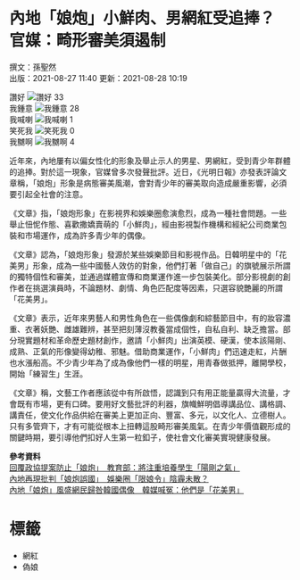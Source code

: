# 內地「娘炮」小鮮肉、男網紅受追捧？　官媒：畸形審美須遏制

撰文：孫聖然  
出版：2021-08-27 11:40 更新：2021-08-28 10:19

讚好 ![讚好](https://social-reaction-api.hk01.com/static/images/social-reaction-like.png) 33  
我鍾意 ![我鍾意](https://social-reaction-api.hk01.com/static/images/social-reaction-heart.png) 28  
我喊喇 ![我喊喇](https://social-reaction-api.hk01.com/static/images/social-reaction-sad.png) 1  
笑死我 ![笑死我](https://social-reaction-api.hk01.com/static/images/social-reaction-laugh.png) 0  
我嬲啊 ![我嬲啊](https://social-reaction-api.hk01.com/static/images/social-reaction-angry.png) 4  
 
近年來，內地屢有以偏女性化的形象及舉止示人的男星、男網紅，受到青少年群體的追捧。對於這一現象，官媒曾多次發聲批評。近日，《光明日報》亦發表評論文章稱，「娘炮」形象是病態審美風潮，會對青少年的審美取向造成嚴重影響，必須要引起全社會的注意。

《文章》指，「娘炮形象」在影視界和娛樂圈愈演愈烈，成為一種社會問題。一些舉止忸怩作態、喜歡撒嬌賣萌的「小鮮肉」，經由影視製作機構和經紀公司商業包裝和市場運作，成為許多青少年的偶像。

《文章》認為，「娘炮形象」發源於某些娛樂節目和影視作品。日韓明星中的「花美男」形象，成為一些中國藝人效仿的對象，他們打著「做自己」的旗號展示所謂的獨特個性和審美，並通過媒體宣傳和商業運作進一步包裝美化。部分影視劇的創作者在挑選演員時，不論題材、劇情、角色匹配度等因素，只選容貌艷麗的所謂「花美男」。

《文章》表示，近年來男藝人和男性角色在一些偶像劇和綜藝節目中，有的妝容濃重、衣著妖艷、雌雄難辨，甚至把刻薄沒教養當成個性，自私自利、缺乏擔當。部分現實題材和革命歷史題材創作，邀請「小鮮肉」出演英模、硬漢，使本該陽剛、成熟、正氣的形像變得幼稚、邪魅。借助商業運作，「小鮮肉」們迅速走紅，片酬也水漲船高。不少青少年為了成為像他們一樣的明星，用青春做抵押，離開學校，開始「練習生」生涯。

《文章》稱，文藝工作者應該從中有所啟悟，認識到只有用正能量贏得大流量，才會既有市場，更有口碑。要用好文藝批評的利器，旗幟鮮明倡導講品位、講格調、講責任，使文化作品供給在審美上更加正向、豐富、多元，以文化人、立德樹人。只有多管齊下，才有可能從根本上扭轉這股畸形審美風氣。在青少年價值觀形成的關鍵時期，要引導他們扣好人生第一粒釦子，使社會文化審美實現健康發展。

**參考資料**  
[回覆政協提案防止「娘炮」　教育部：將注重培養學生「陽剛之氣」](/%E5%8D%B3%E6%99%82%E4%B8%AD%E5%9C%8B/581015/%E5%9B%9E%E8%A6%86%E6%94%BF%E5%8D%94%E6%8F%90%E6%A1%88%E9%98%B2%E6%AD%A2-%E5%A8%98%E7%82%AE-%E6%95%99%E8%82%B2%E9%83%A8-%E5%B0%87%E6%B3%A8%E9%87%8D%E5%9F%B9%E9%A4%8A%E5%AD%B8%E7%94%9F-%E9%99%BD%E5%89%9B%E4%B9%8B%E6%B0%A3)  
[內地再現批判「娘炮誤國」　娛樂圈「限娘令」陰霾未散？](/%E5%8D%B3%E6%99%82%E4%B8%AD%E5%9C%8B/389127/%E5%85%A7%E5%9C%B0%E5%86%8D%E7%8F%BE%E6%89%B9%E5%88%A4-%E5%A8%98%E7%82%AE%E8%AA%A4%E5%9C%8B-%E5%A8%9B%E6%A8%82%E5%9C%88-%E9%99%90%E5%A8%9C%E4%BB%A4-%E9%99%B0%E9%9C%BE%E6%9C%AA%E6%95%A3)  
[內地「娘炮」風盛網民歸咎韓國偶像　韓媒喊冤：他們是「花美男」](/%E5%8D%B3%E6%99%82%E4%B8%AD%E5%9C%8B/235323/%E5%85%A7%E5%9C%B0-%E5%A8%98%E7%82%AE-%E9%A2%A8%E7%9B%9B%E7%B6%B2%E6%B0%91%E6%AD%B8%E5%92%8C%E9%9A%86%E5%8A%87%E8%AA%A4%E5%9C%8B-%E5%A8%9B%E6%A8%82%E5%9C%88-%E9%99%90%E5%A8%9C%E4%BB%A4-%E9%99%B0%E9%9C%BE%E6%9C%AA%E6%95%A3)  

# 標籤
- 網紅
- 偽娘
<!-- tcd_original_link https://www.hk01.com/%E5%8D%B3%E6%99%82%E4%B8%AD%E5%9C%8B/669085/%E5%85%A7%E5%9C%B0-%E5%A8%98%E7%82%AE-%E5%B0%8F%E9%AE%AE%E8%82%89-%E7%94%B7%E7%B6%B2%E7%B4%85%E5%8F%97%E8%BF%BD%E6%8D%A7-%E5%AE%98%E5%AA%92-%E7%95%B8%E5%BD%A2%E5%AF%A9%E7%BE%8E%E9%A0%88%E9%81%8F%E5%88%B6 -->
